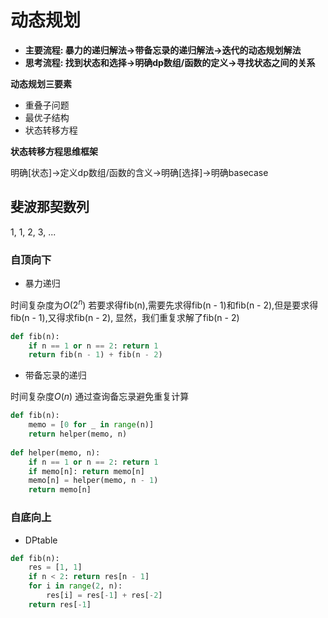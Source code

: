 # 动态规划

* **主要流程: 暴力的递归解法->带备忘录的递归解法->迭代的动态规划解法**
* **思考流程: 找到状态和选择->明确dp数组/函数的定义->寻找状态之间的关系**

**动态规划三要素**

* 重叠子问题
* 最优子结构
* 状态转移方程

**状态转移方程思维框架**

明确[状态]->定义dp数组/函数的含义->明确[选择]->明确basecase

## 斐波那契数列

1, 1, 2, 3, ...

### 自顶向下

* 暴力递归

时间复杂度为$O(2^n)$
若要求得fib(n),需要先求得fib(n - 1)和fib(n - 2),但是要求得fib(n - 1),又得求fib(n - 2),
显然，我们重复求解了fib(n - 2)

```python
def fib(n):
    if n == 1 or n == 2: return 1
    return fib(n - 1) + fib(n - 2)
```


* 带备忘录的递归

时间复杂度$O(n)$
通过查询备忘录避免重复计算

```python
def fib(n):
    memo = [0 for _ in range(n)]
    return helper(memo, n)
    
def helper(memo, n):
    if n == 1 or n == 2: return 1
    if memo[n]: return memo[n]
    memo[n] = helper(memo, n - 1)
    return memo[n]
```

### 自底向上

* DPtable

```python
def fib(n):
    res = [1, 1]
    if n < 2: return res[n - 1]
    for i in range(2, n):
        res[i] = res[-1] + res[-2]
    return res[-1]
```
